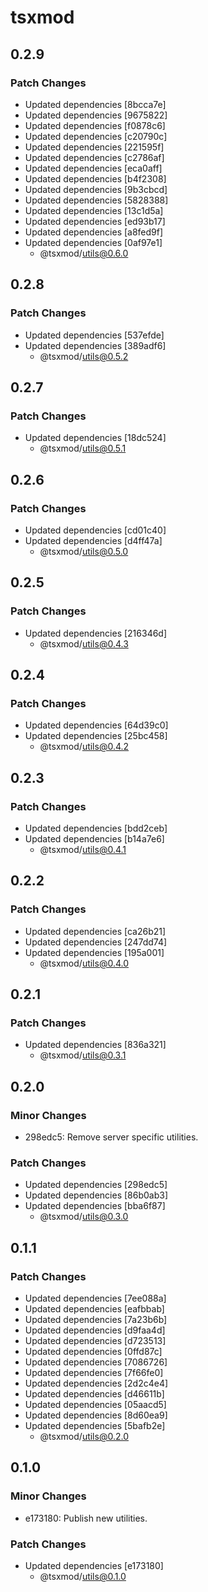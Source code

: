 # tsxmod

## 0.2.9

### Patch Changes

- Updated dependencies [8bcca7e]
- Updated dependencies [9675822]
- Updated dependencies [f0878c6]
- Updated dependencies [c20790c]
- Updated dependencies [221595f]
- Updated dependencies [c2786af]
- Updated dependencies [eca0aff]
- Updated dependencies [b4f2308]
- Updated dependencies [9b3cbcd]
- Updated dependencies [5828388]
- Updated dependencies [13c1d5a]
- Updated dependencies [ed93b17]
- Updated dependencies [a8fed9f]
- Updated dependencies [0af97e1]
  - @tsxmod/utils@0.6.0

## 0.2.8

### Patch Changes

- Updated dependencies [537efde]
- Updated dependencies [389adf6]
  - @tsxmod/utils@0.5.2

## 0.2.7

### Patch Changes

- Updated dependencies [18dc524]
  - @tsxmod/utils@0.5.1

## 0.2.6

### Patch Changes

- Updated dependencies [cd01c40]
- Updated dependencies [d4ff47a]
  - @tsxmod/utils@0.5.0

## 0.2.5

### Patch Changes

- Updated dependencies [216346d]
  - @tsxmod/utils@0.4.3

## 0.2.4

### Patch Changes

- Updated dependencies [64d39c0]
- Updated dependencies [25bc458]
  - @tsxmod/utils@0.4.2

## 0.2.3

### Patch Changes

- Updated dependencies [bdd2ceb]
- Updated dependencies [b14a7e6]
  - @tsxmod/utils@0.4.1

## 0.2.2

### Patch Changes

- Updated dependencies [ca26b21]
- Updated dependencies [247dd74]
- Updated dependencies [195a001]
  - @tsxmod/utils@0.4.0

## 0.2.1

### Patch Changes

- Updated dependencies [836a321]
  - @tsxmod/utils@0.3.1

## 0.2.0

### Minor Changes

- 298edc5: Remove server specific utilities.

### Patch Changes

- Updated dependencies [298edc5]
- Updated dependencies [86b0ab3]
- Updated dependencies [bba6f87]
  - @tsxmod/utils@0.3.0

## 0.1.1

### Patch Changes

- Updated dependencies [7ee088a]
- Updated dependencies [eafbbab]
- Updated dependencies [7a23b6b]
- Updated dependencies [d9faa4d]
- Updated dependencies [d723513]
- Updated dependencies [0ffd87c]
- Updated dependencies [7086726]
- Updated dependencies [7f66fe0]
- Updated dependencies [2d2c4e4]
- Updated dependencies [d46611b]
- Updated dependencies [05aacd5]
- Updated dependencies [8d60ea9]
- Updated dependencies [5bafb2e]
  - @tsxmod/utils@0.2.0

## 0.1.0

### Minor Changes

- e173180: Publish new utilities.

### Patch Changes

- Updated dependencies [e173180]
  - @tsxmod/utils@0.1.0
